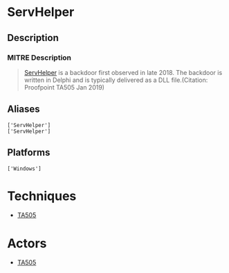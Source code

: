 
# ServHelper

## Description

### MITRE Description

> [ServHelper](https://attack.mitre.org/software/S0382) is a backdoor first observed in late 2018. The backdoor is written in Delphi and is typically delivered as a DLL file.(Citation: Proofpoint TA505 Jan 2019)

## Aliases

```
['ServHelper']
['ServHelper']
```

## Platforms

```
['Windows']
```

# Techniques


* [TA505](../techniques/TA505.md)


# Actors


* [TA505](../actors/TA505.md)

